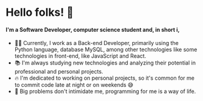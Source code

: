 # Hello folks! 👋

#### I'm a Software Developer, computer science student and, in short i,

- 👨‍💻 Currently, I work as a Back-end Developer, primarily using the Python language, database MySQL, among other technologies like some technologies in front-end, like
  JavaScript and React.
- 📚 I'm always studying new technologies and analyzing their potential in professional and personal projects.
- 🔥 I'm dedicated to working on personal projects, so it's common for me to commit code late at night or on weekends 😅
- 🎯 Big problems don't intimidate me, programming for me is a way of life.
